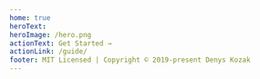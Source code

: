 ```yaml
---
home: true
heroText:
heroImage: /hero.png
actionText: Get Started →
actionLink: /guide/
footer: MIT Licensed | Copyright © 2019-present Denys Kozak
---
```


